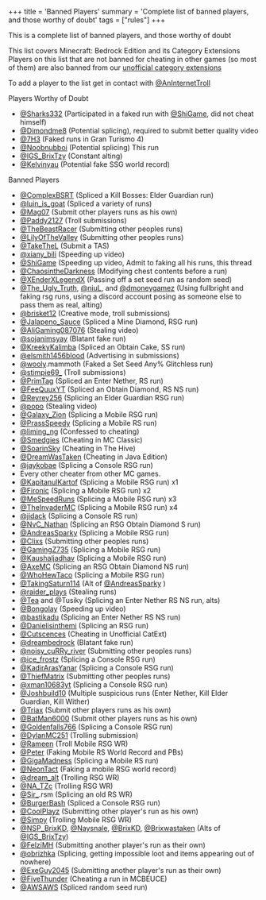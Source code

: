 +++
title = 'Banned Players'
summary = 'Complete list of banned players, and those worthy of doubt'
tags = ["rules"]
+++

This is a complete list of banned players, and those worthy of doubt

This list covers Minecraft: Bedrock Edition and its Category Extensions
Players on this list that are not banned for cheating in other games (so
most of them) are also banned from our [unofficial category
extensions](https://www.speedrun.com/mcbeuce)

To add a player to the list get in contact with
[@AnInternetTroll](https://www.speedrun.com/users/AnInternetTroll)

Players Worthy of Doubt

- [@Sharks332](https://www.speedrun.com/users/Sharks332) (Participated in a faked run with [@ShiGame](https://www.speedrun.com/users/ShiGame), did not cheat himself)
- [@Dimondme8](https://www.speedrun.com/users/Dimondme8) (Potential splicing), required to submit better quality video
- [@7H3](https://www.speedrun.com/users/7H3) (Faked runs in Gran Turismo 4)
- [@Noobnubboi](https://www.speedrun.com/users/Noobnubboi) (Potential splicing) This run
- [@IGS_BrixTzy](https://www.speedrun.com/users/IGS_BrixTzy) (Constant alting)
- [@Kelvinyau](https://www.speedrun.com/users/Kelvinyau) (Potential fake SSG world record)

Banned Players

- [@ComplexBSRT](https://www.speedrun.com/users/ComplexBSRT) (Spliced a Kill Bosses: Elder Guardian run)
- [@luin_is_goat](https://www.speedrun.com/users/luin_is_goat) (Spliced a variety of runs)
- [@Mag07](https://www.speedrun.com/users/Mag07) (Submit other players runs as his own)
- [@Paddy2127](https://www.speedrun.com/users/Paddy2127) (Troll submissions)
- [@TheBeastRacer](https://www.speedrun.com/users/TheBeastRacer) (Submitting other peoples runs)
- [@LilyOfTheValley](https://www.speedrun.com/users/LilyOfTheValley) (Submitting other peoples runs)
- [@TakeTheL](https://www.speedrun.com/users/TakeTheL) (Submit a TAS)
- [@xiany_bili](https://www.speedrun.com/users/xiany_bili) (Speeding up video)
- [@ShiGame](https://www.speedrun.com/users/ShiGame) (Speeding up video, Admit to faking all his runs, this thread
- [@ChaosintheDarkness](https://www.speedrun.com/users/ChaosintheDarkness) (Modifying chest contents before a run)
- [@XEnderXLegendX](https://www.speedrun.com/users/XEnderXLegendX) (Passing off a set seed run as random seed)
- [@The_Ugly_Truth](https://www.speedrun.com/users/The_Ugly_Truth), [@niuL](https://www.speedrun.com/users/niuL), and [@dmoneygamez](https://www.speedrun.com/users/dmoneygamez) (Using fullbright and faking rsg runs, using a discord account posing as someone else to pass them as real, alting)
- [@brisket12](https://www.speedrun.com/users/brisket12) (Creative mode, troll submissions)
- [@Jalapeno_Sauce](https://www.speedrun.com/users/Jalapeno_Sauce) (Spliced a Mine Diamond, RSG run)
- [@AliGaming087076](https://www.speedrun.com/users/AliGaming087076) (Stealing video)
- [@sojanimsyay](https://www.speedrun.com/users/sojanimsyay) (Blatant fake run)
- [@KreekyKalimba](https://www.speedrun.com/users/KreekyKalimba) (Spliced an Obtain Cake, SS run)
- [@elsmith1456blood](https://www.speedrun.com/users/elsmith1456blood) (Advertising in submissions)
- [@wooly](https://www.speedrun.com/users/wooly).mammoth (Faked a Set Seed Any% Glitchless run)
- [@stimpie69_](https://www.speedrun.com/users/stimpie69_) (Troll submissions)
- [@PrimTag](https://www.speedrun.com/users/PrimTag) (Spliced an Enter Nether, RS run)
- [@FeeQuuxYT](https://www.speedrun.com/users/FeeQuuxYT) (Spliced an Obtain Diamond, RS NS run)
- [@Reyrey256](https://www.speedrun.com/users/Reyrey256) (Splicing an Elder Guardian RSG run)
- [@popo](https://www.speedrun.com/users/popo) (Stealing video)
- [@Galaxy_Zion](https://www.speedrun.com/users/Galaxy_Zion) (Splicing a Mobile RSG run)
- [@PrassSpeedy](https://www.speedrun.com/users/PrassSpeedy) (Splicing a Mobile RS run)
- [@liming_ng](https://www.speedrun.com/users/liming_ng) (Confessed to cheating)
- [@Smedgies](https://www.speedrun.com/users/Smedgies) (Cheating in MC Classic)
- [@SoarinSky](https://www.speedrun.com/users/SoarinSky) (Cheating in The Hive)
- [@DreamWasTaken](https://www.speedrun.com/users/DreamWasTaken) (Cheating in Java Edition)
- [@jaykobae](https://www.speedrun.com/users/jaykobae) (Splicing a Console RSG run)
- Every other cheater from other MC games.
- [@KapitanulKartof](https://www.speedrun.com/users/KapitanulKartof) (Splicing a Mobile RSG run) x1
- [@Fironic](https://www.speedrun.com/users/Fironic) (Splicing a Mobile RSG run) x2
- [@MeSpeedRuns](https://www.speedrun.com/users/MeSpeedRuns) (Splicing a Mobile RSG run) x3
- [@TheInvaderMC](https://www.speedrun.com/users/TheInvaderMC) (Splicing a Mobile RSG run) x4
- [@jidack](https://www.speedrun.com/users/jidack) (Splicing a Console RS run)
- [@NvC_Nathan](https://www.speedrun.com/users/NvC_Nathan) (Splicing an RSG Obtain Diamond S run)
- [@AndreasSparky](https://www.speedrun.com/users/AndreasSparky) (Splicing a Mobile RSG run)
- [@Clixs](https://www.speedrun.com/users/Clixs) (Submitting other peoples runs)
- [@GamingZ735](https://www.speedrun.com/users/GamingZ735) (Splicing a Mobile RSG run)
- [@Kaushaljadhav](https://www.speedrun.com/users/Kaushaljadhav) (Splicing a Mobile RSG run)
- [@AxeMC](https://www.speedrun.com/users/AxeMC) (Splicing an RSG Obtain Diamond NS run)
- [@WhoHewTaco](https://www.speedrun.com/users/WhoHewTaco) (Splicing a Mobile RSG run)
- [@TakingSaturn114](https://www.speedrun.com/users/TakingSaturn114) (Alt of [@AndreasSparky](https://www.speedrun.com/users/AndreasSparky) )
- [@raider_plays](https://www.speedrun.com/users/raider_plays) (Stealing runs)
- [@Tea](https://www.speedrun.com/users/Tea) and @Tusiky (Splicing an Enter Nether RS NS run, alts)
- [@Bongolay](https://www.speedrun.com/users/Bongolay) (Speeding up video)
- [@bastikadu](https://www.speedrun.com/users/bastikadu) (Splicing an Enter Nether RS NS run)
- [@Danielisinthemi](https://www.speedrun.com/users/Danielisinthemi) (Splicing an RSG run)
- [@Cutscences](https://www.speedrun.com/users/Cutscences) (Cheating in Unofficial CatExt)
- [@dreambedrock](https://www.speedrun.com/users/dreambedrock) (Blatant fake run)
- [@noisy_cuRRy_river](https://www.speedrun.com/users/noisy_cuRRy_river) (Submitting other peoples runs)
- [@ice_frostz](https://www.speedrun.com/users/ice_frostz) (Splicing a Console RSG run)
- [@KadirArasYanar](https://www.speedrun.com/users/KadirArasYanar) (Splicing a Console RSG run)
- [@ThiefMatrix](https://www.speedrun.com/users/ThiefMatrix) (Submitting other peoples runs)
- [@xman10683yt](https://www.speedrun.com/users/xman10683yt) (Splicing a Console RSG run)
- [@Joshbuild10](https://www.speedrun.com/users/Joshbuild10) (Multiple suspicious runs (Enter Nether, Kill Elder Guardian, Kill Wither)
- [@Triax](https://www.speedrun.com/users/Triax) (Submit other players runs as his own)
- [@BatMan6000](https://www.speedrun.com/users/BatMan6000) (Submit other players runs as his own)
- [@Goldenfalls766](https://www.speedrun.com/users/Goldenfalls766) (Splicing a Console RSG run)
- [@DylanMC251](https://www.speedrun.com/users/DylanMC251) (Trolling submission)
- [@Rameen](https://www.speedrun.com/users/Rameen) (Troll Mobile RSG WR)
- [@Peter](https://www.speedrun.com/users/Peter) (Faking Mobile RS World Record and PBs)
- [@GigaMadness](https://www.speedrun.com/users/GigaMadness) (Splicing a Mobile RS run)
- [@NeonTact](https://www.speedrun.com/users/NeonTact) (Faking a mobile RSG world record)
- [@dream_alt](https://www.speedrun.com/users/dream_alt) (Trolling RSG WR)
- [@NA_TZc](https://www.speedrun.com/users/NA_TZc) (Trolling RSG WR)
- [@Sir_](https://www.speedrun.com/users/Sir_).rsm (Splicing an old RS WR)
- [@BurgerBash](https://www.speedrun.com/users/BurgerBash) (Spliced a Console RSG run)
- [@CoolPlayz](https://www.speedrun.com/users/CoolPlayz) (Submitting other player's run as his own)
- [@Simpy](https://www.speedrun.com/users/Simpy) (Trolling Mobile RSG WR)
- [@NSP_BrixKD](https://www.speedrun.com/users/NSP_BrixKD), [@Naysnale](https://www.speedrun.com/users/Naysnale), [@BrixKD](https://www.speedrun.com/users/BrixKD), [@Brixwastaken](https://www.speedrun.com/users/Brixwastaken) (Alts of [@IGS_BrixTzy](https://www.speedrun.com/users/IGS_BrixTzy))
- [@FelziMH](https://www.speedrun.com/users/FelziMH) (Submitting another player's run as their own)
- [@obrizhka](https://www.speedrun.com/users/obrizhka) (Splicing, getting impossible loot and items appearing out of nowhere)
- [@ExeGuy2045](https://www.speedrun.com/users/ExeGuy2045) (Submitting another player's run as their own)
- [@FiveThunder](https://www.speedrun.com/users/FiveThunder) (Cheating a run in MCBEUCE)
- [@AWSAWS](https://www.speedrun.com/users/AWSAWS) (Spliced random seed run)

